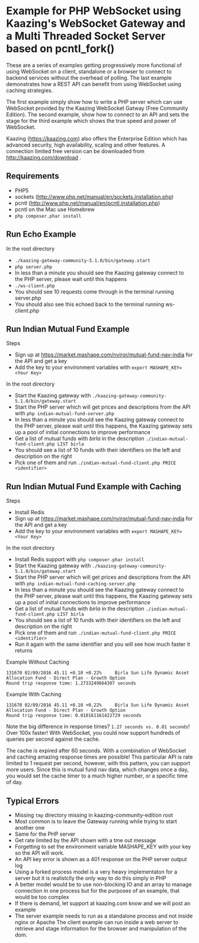 Example for PHP WebSocket using Kaazing's WebSocket Gateway and a Multi Threaded Socket Server based on pcntl_fork()
====================

These are a series of examples getting progressively more functional of using WebSocket on a client, standalone or a browser to connect to backend services without the overhead of polling. The last example demonstrates how a REST API can benefit from using WebSocket using caching strategies.

The first example simply show how to write a PHP server which can use WebSocket provided by the Kaazing WebSocket Gatway (Free Community Edition). The second example, show how to connect to an API and sets the stage for the third example which shows the true speed and power of WebSocket.

Kaazing (https://kaazing.com) also offers the Enterprise Edition which has advanced security, high availability, scaling and other features. A connection limited free version can be downloaded from http://kaazing.com/download .

Requirements
---------------------
* PHP5	
* sockets (http://www.php.net/manual/en/sockets.installation.php)
* pcntl (http://www.php.net/manual/en/pcntl.installation.php)
* pcntl on the Mac use Homebrew
* `php composer.phar install`

Run Echo Example
---------------------
In the root directory
* `./kaazing-gateway-community-5.1.0/bin/gateway.start` 
* `php server.php`
* In less than a minute you should see the Kaazing gateway connect to the PHP server, please wait until this happens
* `./ws-client.php`
* You should see 10 requests come through in the terminal running server.php
* You should also see this echoed back to the terminal running ws-client.php

Run Indian Mutual Fund Example
------------------------------
Steps
* Sign up at https://market.mashape.com/nviror/mutual-fund-nav-india for the API and get a key
* Add the key to your environment variables with `export MASHAPE_KEY=<Your Key>`

In the root directory
* Start the Kaazing gateway with `./kaazing-gateway-community-5.1.0/bin/gateway.start` 
* Start the PHP server which will get prices and descriptions from the API with `php indian-mutual-fund-server.php`
* In less than a minute you should see the Kaazing gateway connect to the PHP server, please wait until this happens, the Kaazing gateway sets up a pool of initial connections to improve performance
* Get a list of mutual funds with *birla* in the description `./indian-mutual-fund-client.php LIST birla`
* You should see a list of 10 funds with their identifiers on the left and description on the right
* Pick one of them and run `./indian-mutual-fund-client.php PRICE <identifier>`

Run Indian Mutual Fund Example with Caching
-------------------------------------------
Steps
* Install Redis
* Sign up at https://market.mashape.com/nviror/mutual-fund-nav-india for the API and get a key
* Add the key to your environment variables with `export MASHAPE_KEY=<Your Key>`

In the root directory
* Install Redis support with `php composer.phar install`
* Start the Kaazing gateway with `./kaazing-gateway-community-5.1.0/bin/gateway.start` 
* Start the PHP server which will get prices and descriptions from the API with `php indian-mutual-fund-caching-server.php`
* In less than a minute you should see the Kaazing gateway connect to the PHP server, please wait until this happens, the Kaazing gateway sets up a pool of initial connections to improve performance
* Get a list of mutual funds with *birla* in the description `./indian-mutual-fund-client.php LIST birla`
* You should see a list of 10 funds with their identifiers on the left and description on the right
* Pick one of them and run `./indian-mutual-fund-client.php PRICE <identifier>`
* Run it again with the same identifier and you will see how much faster it returns

Example Without Caching
```
131670 02/09/2016 45.11 +0.10 +0.22%     Birla Sun Life Dynamic Asset Allocation Fund - Direct Plan - Growth Option
Round trip response time: 1.2733249664307 seconds
```
Example With Caching
```
131670 02/09/2016 45.11 +0.10 +0.22%     Birla Sun Life Dynamic Asset Allocation Fund - Direct Plan - Growth Option
Round trip response time: 0.010161161422729 seconds
```

Note the big difference in response times? `1.27 seconds vs. 0.01 seconds`! Over 100x faster! With WebSocket, you could now support hundreds of queries per second against the cache.

The cache is expired after 60 seconds. With a combination of WebSocket and caching amazing response times are possible! This particular API is rate limited to 1 request per second, however, with this pattern, you can support more users. Since this is mutual fund nav data, which changes once a day, you would set the cache timer to a much higher number, or a specific time of day.

Typical Errors
--------------
* Missing `tmp` directory missing in kaazing-community-edition root
* Most common is to leave the Gateway running while trying to start another one
* Same for the PHP server
* Get rate limited by the API shown with a tme out message
* Forgetting to set the environment variable MASHAPE_KEY with your key so the API will work.
* An API key error is shown as a 401 response on the PHP server output log
* Using a forked process model is a very heavy implementaton for a server but it is realistclly the only way to do this simply in PHP
* A better model would be to use non-blocking IO and an array to manage connection in one process but for the purposes of an example, that would be too complex
* If there is demand, let support at kaazing.com know and we will post an example
* The server example needs to run as a standalone process and not inside nginx or Apache
The client example can run inside a web server to retrieve and stage information for the browser and manipulation of the dom.
